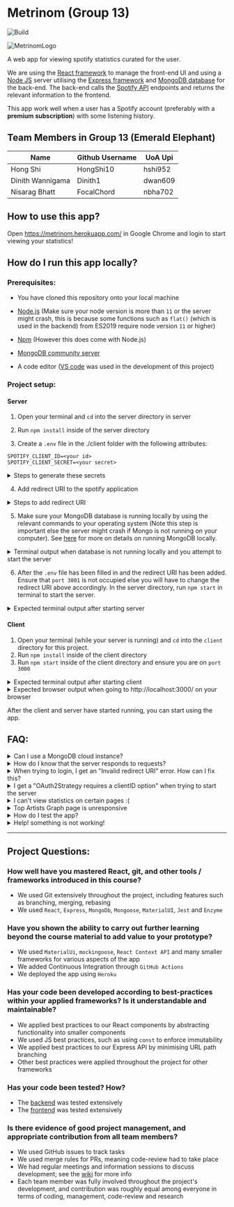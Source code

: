 # Metrinom (Group 13)

![Build](https://github.com/Dinith1/SOFTENG750-Project/workflows/Build/badge.svg?branch=master)

![MetrinomLogo](https://user-images.githubusercontent.com/34013038/82750926-df81b200-9e07-11ea-873e-412003591e0d.png)

A web app for viewing spotify statistics curated for the user.

We are using the [React framework](https://reactjs.org/) to manage the front-end UI and using a [Node JS](https://nodejs.org/en/) server utilising the [Express framework](https://expressjs.com/) and [MongoDB database](https://www.mongodb.com/what-is-mongodb) for the back-end. The back-end calls the [Spotify API](https://developer.spotify.com/documentation/web-api/) endpoints and returns the relevant information to the frontend.

This app work well when a user has a Spotify account (preferably with a **premium subscription**) with some listening history.

## Team Members in Group 13 (Emerald Elephant)

| Name             | Github Username | UoA Upi |
| ---------------- | --------------- | ------- |
| Hong Shi         | HongShi10       | hshi952 |
| Dinith Wannigama | Dinith1         | dwan609 |
| Nisarag Bhatt    | FocalChord      | nbha702 |

## How to use this app?

Open https://metrinom.herokuapp.com/ in Google Chrome and login to start viewing your statistics!

## How do I run this app locally?

### Prerequisites:

-   You have cloned this repository onto your local machine

-   [Node.js](https://nodejs.org/en/) (Make sure your node version is more than `11` or the server might crash, this is because some functions such as `flat()` (which is used in the backend) from ES2019 require node version `11` or higher)

-   [Npm](https://www.npmjs.com/get-npm) (However this does come with Node.js)

-   [MongoDB community server](https://www.mongodb.com/download-center/community)

-   A code editor ([VS code](https://code.visualstudio.com/) was used in the development of this project)

### Project setup:

#### Server

1. Open your terminal and `cd` into the server directory in server
2. Run `npm install` inside of the server directory

3. Create a `.env` file in the ./client folder with the following attributes:

```
SPOTIFY_CLIENT_ID=<your id>
SPOTIFY_CLIENT_SECRET=<your secret>
```

<details closed>
<summary> Steps to generate these secrets</summary>
<br>
<p>

Go to: https://developer.spotify.com/dashboard/applications and create a new application, after the application has been created you will see that a Client Id and a Client Secret has been generated. Paste these into the environment file above.

-   A sample file `.env` will look like this

```
SPOTIFY_CLIENT_ID=asf124asfasf112
SPOTIFY_CLIENT_SECRET=fasfj25j122
```

</p>
</details>

4. Add redirect URI to the spotify application

<details closed>
<summary> Steps to add redirect URI </summary>
<br>

To do this, go to your application the spotify dashboard; you will see this at the top of your page:

![Screen Shot 2020-05-24 at 5 22 47 PM](https://user-images.githubusercontent.com/31643423/82746387-31fca780-9de3-11ea-89a0-61ba31a649e3.png)

Click on Edit Settings and add http://localhost:3001/auth/spotify/callback as a redirect URI:

![Screen Shot 2020-05-24 at 5 40 06 PM](https://user-images.githubusercontent.com/31643423/82746587-9de00f80-9de5-11ea-9007-a1833e788ca4.png)

You will then see this when added:

![Screen Shot 2020-05-24 at 5 18 32 PM](https://user-images.githubusercontent.com/31643423/82746338-99febe00-9de2-11ea-98de-7099d9c8cbf5.png)

</details>

5. Make sure your MongoDB database is running locally by using the relevant commands to your operating system (Note this step is important else the server might crash if Mongo is not running on your computer). See [here](https://docs.mongodb.com/manual/administration/install-community/) for more on details on running MongoDB locally.

<details><summary> Terminal output when database is not running locally and you attempt to start the server    </summary>
<p>

![Screen Shot 2020-05-24 at 8 00 38 PM](https://user-images.githubusercontent.com/31643423/82748863-42b81800-9df9-11ea-9dd1-164fc84f5d61.png)

To fix this ensure MongoDB is running locally on your computer.

</p>
</details>

6. After the `.env` file has been filled in and the redirect URI has been added. Ensure that `port 3001` is not occupied else you will have to change the redirect URI above accordingly. In the server directory, run `npm start` in terminal to start the server.

<details closed>
<summary> Expected terminal output after starting server </summary>
<br>

![Screen Shot 2020-05-24 at 5 34 17 PM](https://user-images.githubusercontent.com/31643423/82746536-f2cf5600-9de4-11ea-8432-545e83d203e4.png)

</details>

#### Client

1. Open your terminal (while your server is running) and `cd` into the `client` directory for this project.
2. Run `npm install` inside of the client directory
3. Run `npm start` inside of the client directory and ensure you are on `port 3000`

<details closed>
<summary> Expected terminal output after starting client </summary>
<br>

![Screen Shot 2020-05-24 at 5 40 06 PM](https://user-images.githubusercontent.com/31643423/82746587-9de00f80-9de5-11ea-9007-a1833e788ca4.png)

</details>

<details closed>
<summary> Expected browser output when going to http://localhost:3000/ on your browser </summary>
<br>

![Screen Shot 2020-05-24 at 5 45 54 PM](https://user-images.githubusercontent.com/31643423/82746664-6de53c00-9de6-11ea-9004-0be95457fedf.png)

</details>

After the client and server have started running, you can start using the app.

## FAQ:

<details><summary> Can I use a MongoDB cloud instance? </summary>
<p>

Yes you can, in the server `.env` file, on a new line add `DEV_DB_CONN=<your-connection-string>`

</p>
</details>

<details><summary> How do I know that the server responds to requests? </summary>
<p>

While the server is running, open up your browser and go to `localhost:3001/heartbeat`

You should see a response as such:

![Screen Shot 2020-05-24 at 5 58 12 PM](https://user-images.githubusercontent.com/31643423/82746822-252e8280-9de8-11ea-8f81-99fcd61e54bc.png)

</p>
</details>

<details><summary> When trying to login, I get an "Invalid redirect URI" error. How can I fix this? </summary>
<p>

If you encounter this error:

![Screen Shot 2020-05-24 at 5 59 53 PM](https://user-images.githubusercontent.com/31643423/82746854-6161e300-9de8-11ea-90f0-fbf782288650.png)

Ensure that the spotify URI you have registered on your application matches line 9 inside of the `passport.js` file in the server directory. Ensure that the server is also running on that port you have mentioned (in our case `3001`)

For example the URI on my console:

![Screen Shot 2020-05-24 at 6 02 28 PM](https://user-images.githubusercontent.com/31643423/82746892-be5d9900-9de8-11ea-832c-e28bb0778f9d.png)

matches the URI on my `passport.js` file

![Screen Shot 2020-05-24 at 6 04 13 PM](https://user-images.githubusercontent.com/31643423/82746920-fc5abd00-9de8-11ea-9777-4e65d1103a2f.png)

</p>
</details>

<details><summary> I get a "OAuth2Strategy requires a clientID option" when trying to start the server   </summary>
<p>

If you encounter this error

![Screen Shot 2020-05-24 at 6 07 27 PM](https://user-images.githubusercontent.com/31643423/82747005-6ffcca00-9de9-11ea-83f9-1ddfefb44e9c.png)

Ensure that the the `SPOTIFY_CLIENT_ID` and `SPOTIFY_CLIENT_SECRET` is set in the .env for the client.

</p>
</details>

<details><summary> I can't view statistics on certain pages :(   </summary>
<p>

When you login and browse around the app and see empty screens (like the screenshots below), you probably do not have enough music history (i.e. you need to listen to more music!)

![Screen Shot 2020-05-24 at 6 12 31 PM](https://user-images.githubusercontent.com/31643423/82747095-252f8200-9dea-11ea-8231-cb5655b4e4dd.png)

![Screen Shot 2020-05-24 at 6 11 39 PM](https://user-images.githubusercontent.com/31643423/82747081-0630f000-9dea-11ea-94e3-4a6d1435fda3.png)

</p>
</details>

<details><summary> Top Artists Graph page is unresponsive   </summary>
<p>

When the top artists graph load it should look like this and be responsive:

![Screen Shot 2020-05-24 at 6 21 35 PM](https://user-images.githubusercontent.com/31643423/82747272-696f5200-9deb-11ea-8bea-d85f60b32653.png)

However when you zoom in and out on your browser page then it _could_ look like this

![Screen Shot 2020-05-24 at 6 23 57 PM](https://user-images.githubusercontent.com/31643423/82747309-bce1a000-9deb-11ea-99da-18550b2f297d.png)

If this does happen, then refresh the page and it should be fine :)

</p>
</details>

<details><summary> How do I test the app?   </summary>
<p>

#### Client

-   `> cd client`
-   `> npm test`

#### Server

-   `> cd server`
-   `> npm test`

</p>
</details>

<details><summary> Help! something is not working!  </summary>
<p>

Feel free to contact Nisarag on his university email address (UPI) can be found above.

</p>
</details>

---

## Project Questions:

### How well have you mastered React, git, and other tools / frameworks introduced in this course?

-   We used Git extensively throughout the project, including features such as branching, merging, rebasing
-   We used `React`, `Express`, `MongoDb`, `Mongoose`, `MaterialUI`, `Jest` and `Enzyme`

### Have you shown the ability to carry out further learning beyond the course material to add value to your prototype?

-   We used `MaterialUi`, `mockingoose`, `React Context API` and many smaller frameworks for various aspects of the app
-   We added Continuous Integration through `GitHub Actions`
-   We deployed the app using `Heroku`

### Has your code been developed according to best-practices within your applied frameworks? Is it understandable and maintainable?

-   We applied best practices to our React components by abstracting functionality into smaller components
-   We used JS best practices, such as using `const` to enforce immutability
-   We applied best practices to our Express API by minimising URL path branching
-   Other best practices were applied throughout the project for other frameworks

### Has your code been tested? How?

-   The [backend](https://github.com/Dinith1/SOFTENG750-Project/wiki/Backend-Tests) was tested extensively
-   The [frontend](https://github.com/Dinith1/SOFTENG750-Project/wiki/Frontend-Tests) was tested extensively

### Is there evidence of good project management, and appropriate contribution from all team members?

-   We used GitHub issues to track tasks
-   We used merge rules for PRs, meaning code-review had to take place
-   We had regular meetings and information sessions to discuss development; see the [wiki](https://github.com/Dinith1/SOFTENG750-Project/wiki/Meetings) for more info
-   Each team member was fully involved throughout the project's development, and contribution was roughly equal among everyone in terms of coding, management, code-review and research
